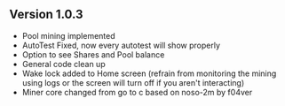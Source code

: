 ## Version 1.0.3
- Pool mining implemented
- AutoTest Fixed, now every autotest will show properly
- Option to see Shares and Pool balance
- General code clean up
- Wake lock added to Home screen (refrain from monitoring the mining using logs or the screen will turn off if you aren't interacting)
- Miner core changed from go to c based on noso-2m by f04ver
